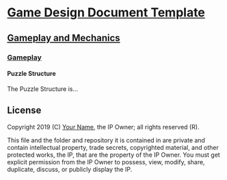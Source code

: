 # [Game Design Document Template](../../readme.md)

## [Gameplay and  Mechanics](../readme.md)

### [Gameplay](./readme.md)

#### Puzzle Structure

The Puzzle Structure is...

## License

Copyright 2019 (C) [Your Name](https://your-name.github.io), the IP Owner; all rights reserved (R).

This file and the folder and repository it is contained in are private and contain intellectual property, trade secrets, copyrighted material, and other protected works, the IP, that are the property of the IP Owner. You must get explicit permission from the IP Owner to possess, view, modify, share, duplicate, discuss, or publicly display the IP.
